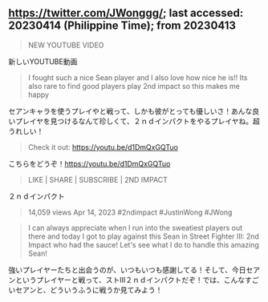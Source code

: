 ## https://twitter.com/JWonggg/; last accessed: 20230414 (Philippine Time); from 20230413

> NEW YOUTUBE VIDEO

新しいYOUTUBE動画

> I fought such a nice Sean player and I also love how nice he is!!  Its also rare to find good players play 2nd impact so this makes me happy

セアンキャラを使うプレイやと戦って、しかも彼がとっても優しいさ！あんな良いプレイヤを見つけるなんて珍しくて、２ｎｄインパクトをやるプレイヤね。超うれしい！

> Check it out: https://youtu.be/d1DmQxGQTuo

こちらをどうぞ！https://youtu.be/d1DmQxGQTuo

> LIKE | SHARE | SUBSCRIBE | 2ND IMPACT

２ｎｄインパクト

> 14,059 views  Apr 14, 2023  #2ndimpact #JustinWong #JWong

> I can always appreciate when I run into the sweatiest players out there and today I got to play against this Sean in Street Fighter III: 2nd Impact who had the sauce! Let's see what I do to handle this amazing Sean!

強いプレイヤーたちと出会うのが、いつもいつも感謝してる！そして、今日セアンというプレイヤーと戦って、ストIII２ｎｄインパクトだぞ！では、こんなすごいセアンと、どういうふうに戦うか見てみよう！
